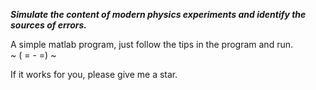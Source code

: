 ***Simulate the content of modern physics experiments and identify the sources of errors.***  
  
A simple matlab program, just follow the tips in the program and run.  
~ ( = - =) ~  


If it works for you, please give me a star.
